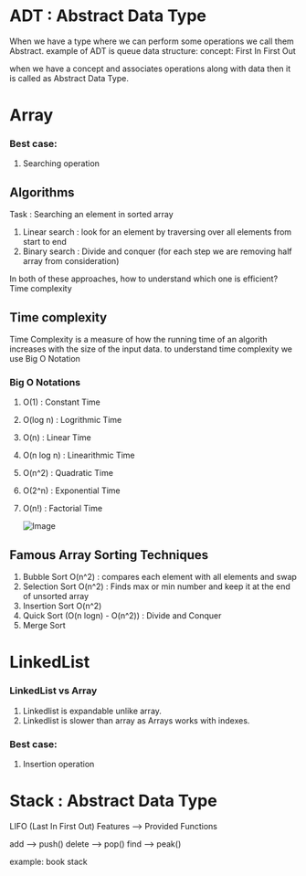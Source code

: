 # ADT : Abstract Data Type

When we have a type where we can perform some operations we call them Abstract.
example of ADT is queue data structure:
concept: First In First Out

when we have a concept and associates operations along with data then it is called as Abstract Data Type.

# Array

###  Best case:
1. Searching operation

## Algorithms

Task : Searching an element in sorted array

1. Linear search : look for an element by traversing over all elements from start to end
2. Binary search : Divide and conquer (for each step we are removing half array from consideration)

In both of these approaches, how to understand which one is efficient?\
Time complexity

## Time complexity
Time Complexity is a measure of how the running time of an algorith increases with the size of the input data.
to understand time complexity we use Big O Notation

### Big O Notations
1. O(1) : Constant Time
2. O(log n) : Logrithmic Time
3. O(n) : Linear Time
4. O(n log n) : Linearithmic Time
5. O(n^2) : Quadratic Time
6. O(2^n) : Exponential Time
7. O(n!) : Factorial Time


   ![Image](https://github.com/user-attachments/assets/34ae37ca-1782-4992-91a8-3cb612752e5b)


## Famous Array Sorting Techniques

1. Bubble Sort O(n^2) : compares each element with all elements and swap
2. Selection Sort O(n^2) : Finds max or min number and keep it at the end of unsorted array
3. Insertion Sort O(n^2)
4. Quick Sort (O(n logn) - O(n^2)) : Divide and Conquer
5. Merge Sort



# LinkedList

### LinkedList vs Array
1. Linkedlist is expandable unlike array.
2. Linkedlist is slower than array as Arrays works with indexes.

###  Best case:
1. Insertion operation

# Stack : Abstract Data Type

LIFO (Last In First Out)
Features --> Provided Functions

add --> push()
delete --> pop()
find --> peak()

example: book stack
